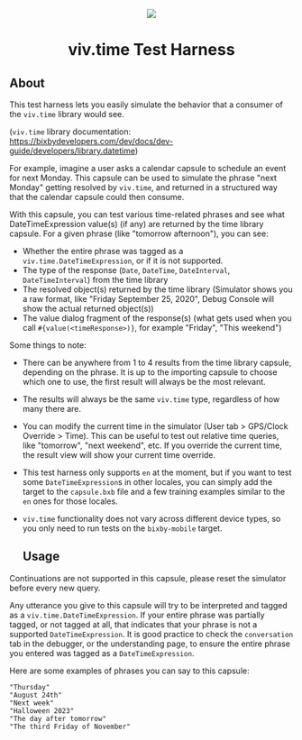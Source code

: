 <p align="Center">
  <img src="https://bixbydevelopers.com/dev/docs-assets/resources/dev-guide/bixby_logo_github-11221940070278028369.png">
  <br/>
  <h1 align="Center">viv.time Test Harness</h1>
</p>


  ## About
  
This test harness lets you easily simulate the behavior that a consumer of the `viv.time` library would see. 

(`viv.time` library documentation: https://bixbydevelopers.com/dev/docs/dev-guide/developers/library.datetime)

For example, imagine a user asks a calendar capsule to schedule an event for next Monday. This capsule can be used to simulate the phrase "next Monday" getting resolved by `viv.time`, and returned in a structured way that the calendar capsule could then consume. 

With this capsule, you can test various time-related phrases and see what DateTimeExpression value(s) (if any) are returned by the time library capsule. For a given phrase (like "tomorrow afternoon"), you can see: 

- Whether the entire phrase was tagged as a `viv.time.DateTimeExpression`, or if it is not supported.  
- The type of the response (`Date`, `DateTime`, `DateInterval`, `DateTimeInterval`) from the time library
- The resolved object(s) returned by the time library (Simulator shows you a raw format, like "Friday September 25, 2020", Debug Console will show the actual returned object(s))
- The value dialog fragment of the response(s) (what gets used when you call `#{value(<timeResponse>)}`, for example "Friday", "This weekend")

Some things to note:

- There can be anywhere from 1 to 4 results from the time library capsule, depending on the phrase. It is up to the importing capsule to choose which one to use, the first result will always be the most relevant. 
- The results will always be the same `viv.time` type, regardless of how many there are.  
- You can modify the current time in the simulator (User tab > GPS/Clock Override > Time). This can be useful to test out relative time queries, like "tomorrow", "next weekend", etc. If you override the current time, the result view will show your current time override.
- This test harness only supports `en` at the moment, but if you want to test some `DateTimeExpression`s in other locales, you can simply add the target to the `capsule.bxb` file and a few training examples similar to the `en` ones for those locales. 
- `viv.time` functionality does not vary across different device types, so you only need to run tests on the `bixby-mobile` target.

  ## Usage

Continuations are not supported in this capsule, please reset the simulator before every new query. 

Any utterance you give to this capsule will try to be interpreted and tagged as a `viv.time.DateTimeExpression`. If your entire phrase was partially tagged, or not tagged at all, that indicates that your phrase is not a supported `DateTimeExpression`. It is good practice to check the `conversation` tab in the debugger, or the understanding page, to ensure the entire phrase you entered was tagged as a `DateTimeExpression`.

Here are some examples of phrases you can say to this capsule:
```
"Thursday"
"August 24th"
"Next week"
"Halloween 2023"
"The day after tomorrow"
"The third Friday of November"
```
